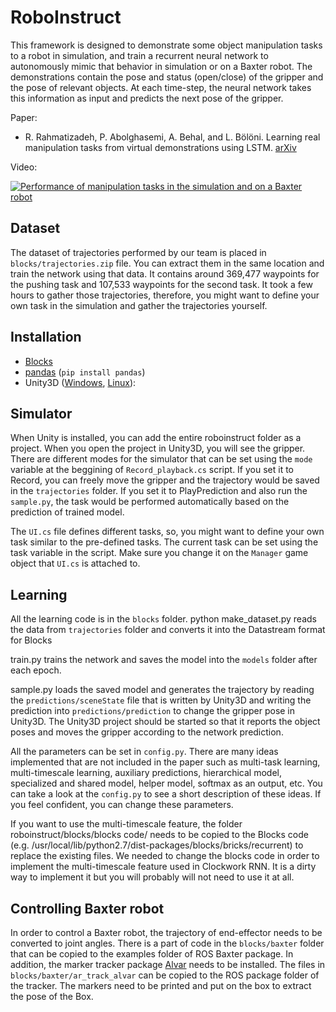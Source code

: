 # RoboInstruct

This framework is designed to demonstrate some object manipulation tasks to a robot in simulation, and train a recurrent neural network to autonomously mimic that behavior in simulation or on a Baxter robot. The demonstrations contain the pose and status (open/close) of the gripper and the pose of relevant objects. At each time-step, the neural network takes this information as input and predicts the next pose of the gripper.

Paper: 
  * R. Rahmatizadeh, P. Abolghasemi, A. Behal, and L. B&ouml;l&ouml;ni.
	Learning real manipulation tasks from virtual demonstrations using LSTM.
	[arXiv](http://arxiv.org/abs/1603.03833)

Video:

[![Performance of manipulation tasks in the simulation and on a Baxter robot](https://img.youtube.com/vi/9vYlIG2ozaM/0.jpg)](https://www.youtube.com/watch?v=9vYlIG2ozaM)

Dataset
------------
The dataset of trajectories performed by our team is placed in ``blocks/trajectories.zip`` file. You can extract them in the same location and train the network using that data. It contains around 369,477 waypoints for the pushing task and 107,533 waypoints for the second task. It took a few hours to gather those trajectories, therefore, you might want to define your own task in the simulation and gather the trajectories yourself.

Installation
------------
  * [Blocks](http://blocks.readthedocs.io/en/latest/setup.html)
  * [pandas](http://pandas.pydata.org/) (``pip install pandas``)
  * Unity3D ([Windows](https://unity3d.com/), [Linux](http://forum.unity3d.com/threads/unity-on-linux-release-notes-and-known-issues.350256/)):

Simulator
------------
When Unity is installed, you can add the entire roboinstruct folder as a project. When you open the project in Unity3D, you will see the gripper. There are different modes for the simulator that can be set using the ``mode`` variable at the beggining of ``Record_playback.cs`` script. If you set it to Record, you can freely move the gripper and the trajectory would be saved in the ``trajectories`` folder. If you set it to PlayPrediction and also run the ``sample.py``, the task would be performed automatically based on the prediction of trained model.

The ``UI.cs`` file defines different tasks, so, you might want to define your own task similar to the pre-defined tasks. The current task can be set using the task variable in the script. Make sure you change it on the ``Manager`` game object that ``UI.cs`` is attached to. 

Learning
------------
All the learning code is in the ``blocks`` folder.
python make_dataset.py
reads the data from ``trajectories`` folder and converts it into the Datastream format for Blocks

train.py trains the network and saves the model into the ``models`` folder after each epoch.

sample.py loads the saved model and generates the trajectory by reading the ``predictions/sceneState`` file that is written by Unity3D and writing the prediction into ``predictions/prediction`` to change the gripper pose in Unity3D. The Unity3D project should be started so that it reports the object poses and moves the gripper according to the network prediction.

All the parameters can be set in ``config.py``.
There are many ideas implemented that are not included in the paper such as multi-task learning, multi-timescale learning, auxiliary predictions, hierarchical model, specialized and shared model, helper model, softmax as an output, etc. You can take a look at the ``config.py`` to see a short description of these ideas. If you feel confident, you can change these parameters.

If you want to use the multi-timescale feature, the folder roboinstruct/blocks/blocks code/ needs to be copied to the Blocks code (e.g. /usr/local/lib/python2.7/dist-packages/blocks/bricks/recurrent) to replace the existing files. We needed to change the blocks code in order to implement the multi-timescale feature used in Clockwork RNN. It is a dirty way to implement it but you will probably will not need to use it at all.

Controlling Baxter robot
------------
In order to control a Baxter robot, the trajectory of end-effector needs to be converted to joint angles. There is a part of code in the ``blocks/baxter`` folder that can be copied to the examples folder of ROS Baxter package. In addition, the marker tracker package [Alvar](http://wiki.ros.org/ar_track_alvar) needs to be installed. The files in ``blocks/baxter/ar_track_alvar`` can be copied to the ROS package folder of the tracker. The markers need to be printed and put on the box to extract the pose of the Box.

